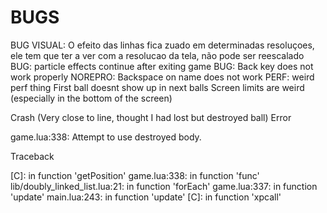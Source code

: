 BUGS
====

BUG VISUAL: O efeito das linhas fica zuado em determinadas resoluçoes, ele tem que ter a ver com a resolucao da tela, não pode ser reescalado
BUG: particle effects continue after exiting game
BUG: Back key does not work properly
NOREPRO: Backspace on name does not work
PERF: weird perf thing
First ball doesnt show up in next balls
Screen limits are weird (especially in the bottom of the screen)

Crash (Very close to line, thought I had lost but destroyed ball)
Error

game.lua:338: Attempt to use destroyed body.


Traceback

[C]: in function 'getPosition'
game.lua:338: in function 'func'
lib/doubly_linked_list.lua:21: in function 'forEach'
game.lua:337: in function 'update'
main.lua:243: in function 'update'
[C]: in function 'xpcall'



